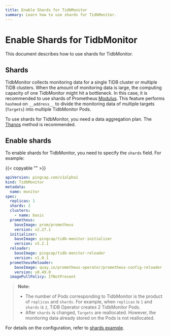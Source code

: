```yaml
---
title: Enable Shards for TidbMonitor
summary: Learn how to use shards for TidbMonitor.
---
```


# Enable Shards for TidbMonitor

This document describes how to use shards for TidbMonitor.

## Shards

TidbMonitor collects monitoring data for a single TiDB cluster or multiple TiDB clusters. When the amount of monitoring data is large, the computing capacity of one TidbMonitor might hit a bottleneck. In this case, it is recommended to use shards of Prometheus [Modulus](https://prometheus.io/docs/prometheus/latest/configuration/configuration/). This feature performs `hashmod` on `__address__` to divide the monitoring data of multiple targets (`Targets`) into multiple TidbMonitor Pods.

To use shards for TidbMonitor, you need a data aggregation plan. The [Thanos](https://thanos.io/tip/thanos/design.md/) method is recommended.

## Enable shards

To enable shards for TidbMonitor, you need to specify the `shards` field. For example:

{{< copyable "" >}}

```yaml
apiVersion: pingcap.com/v1alpha1
kind: TidbMonitor
metadata:
  name: monitor
spec:
  replicas: 1
  shards: 2
  clusters:
    - name: basic
  prometheus:
    baseImage: prom/prometheus
    version: v2.27.1
  initializer:
    baseImage: pingcap/tidb-monitor-initializer
    version: v5.2.1
  reloader:
    baseImage: pingcap/tidb-monitor-reloader
    version: v1.0.1
  prometheusReloader:
    baseImage: quay.io/prometheus-operator/prometheus-config-reloader
    version: v0.49.0
  imagePullPolicy: IfNotPresent
```

> **Note:**
>
> - The number of Pods corresponding to TidbMonitor is the product of `replicas` and `shards`. For example, when `replicas` is `1` and `shards` is `2`, TiDB Operator creates 2 TidbMonitor Pods.
> - After `shards` is changed, `Targets` are reallocated. However, the monitoring data already stored on the Pods is not reallocated.

For details on the configuration, refer to [shards example](https://github.com/pingcap/tidb-operator/tree/v1.6.1/examples/monitor-shards).
